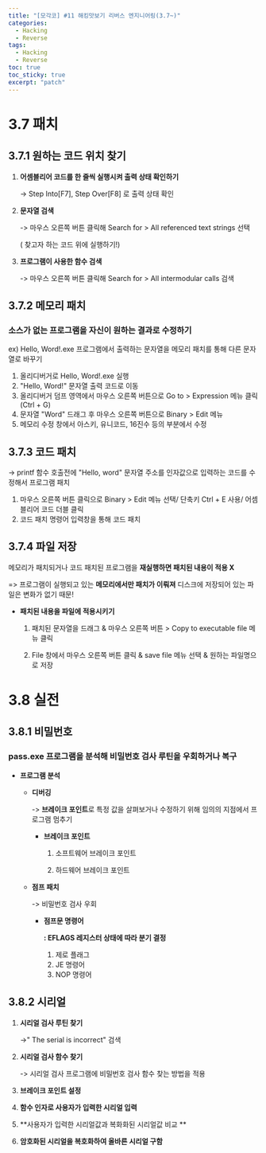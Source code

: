 ```yaml
---
title: "[모각코] #11 해킹맛보기 리버스 엔지니어링(3.7~)"
categories:
  - Hacking
  - Reverse
tags:
  - Hacking
  - Reverse
toc: true
toc_sticky: true
excerpt: "patch"
---
```


# 3.7 패치

## 3.7.1 원하는 코드 위치 찾기

1. **어셈블리어 코드를 한 줄씩 실행시켜 출력 상태 확인하기**

   -> Step Into[F7], Step Over[F8] 로 출력 상태 확인

   

2. **문자열 검색**

   -> 마우스 오른쪽 버튼 클릭해 Search for > All referenced text strings 선택

   ( 찾고자 하는 코드 위에 실행하기!)

   

3. **프로그램이 사용한 함수 검색**

   -> 마우스 오른쪽 버튼 클릭해 Search for > All intermodular calls 검색



## 3.7.2 메모리 패치

### 소스가 없는 프로그램을 자신이 원하는 결과로 수정하기

ex)  Hello, Word!.exe 프로그램에서 출력하는 문자열을 메모리 패치를 통해 다른 문자열로 바꾸기

1. 올리디버거로 Hello, Word!.exe 실행
2. "Hello, Word!" 문자열 출력 코드로 이동
3. 올리디버거 덤프 영역에서 마우스 오른쪽 버튼으로 Go to > Expression 메뉴 클릭 (Ctrl + G)
4. 문자열 "Word" 드래그 후 마우스 오른쪽 버튼으로 Binary > Edit 메뉴
5. 메모리 수정 창에서 아스키, 유니코드, 16진수 등의 부분에서 수정



## 3.7.3 코드 패치

-> printf 함수 호출전에 "Hello, word" 문자열 주소를 인자값으로 입력하는 코드를 수정해서 프로그램 패치

1. 마우스 오른쪽 버튼 클릭으로 Binary > Edit 메뉴 선택/ 단축키 Ctrl + E  사용/ 어셈블리어 코드 더블 클릭
2. 코드 패치 명령어 입력창을 통해 코드 패치



## 3.7.4 파일 저장

메모리가 패치되거나 코드 패치된 프로그램을 **재실행하면 패치된 내용이 적용 X**

=> 프로그램이 실행되고 있는 **메모리에서만 패치가 이뤄져** 디스크에 저장되어 있는 파일은 변화가 없기 때문!



* **패치된 내용을 파일에 적용시키기**

  1. 패치된 문자열을 드래그 & 마우스 오른쪽 버튼 > Copy to executable file 메뉴 클릭

  2. File 창에서 마우스 오른쪽 버튼 클릭 & save file 메뉴 선택 & 원하는 파일명으로 저장



# 3.8 실전

## 3.8.1 비밀번호

### pass.exe 프로그램을 분석해 비밀번호 검사 루틴을 우회하거나 복구

* **프로그램 분석**

  * **디버깅**

    -> **브레이크 포인트**로 특정 값을 살펴보거나 수정하기 위해 임의의 지점에서 프로그램 멈추기

    * **브레이크 포인트**

      1. 소프트웨어 브레이크 포인트

      2. 하드웨어 브레이크 포인트

         

  * **점프 패치**

    -> 비밀번호 검사 우회

    * **점프문 명령어**

      **: EFLAGS 레지스터 상태에 따라 분기 결정**

      1. 제로 플래그
      2. JE 명령어
      3. NOP 명령어

## 3.8.2 시리얼

1. **시리얼 검사 루틴 찾기**

   ->" The serial is incorrect" 검색

2. **시리얼 검사 함수 찾기**

   -> 시리얼 검사 프로그램에 비밀번호 검사 함수 찾는 방법을 적용

3. **브레이크 포인트 설정**

4. **함수 인자로 사용자가 입력한 시리얼 입력**

5. **사용자가 입력한 시리얼값과 복화화된 시리얼값 비교 **

6. **암호화된 시리얼을 복호화하여 올바른 시리얼 구함**




